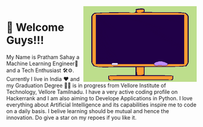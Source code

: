 <img align ="right" img width="300" height="200" src="https://github.com/pratham12s/pratham12s/blob/main/gif-1.gif" />
<h1>👋 Welcome Guys!!!</h1>
<p> My Name is Pratham Sahay a Machine Learning Engineer🤖 and a Tech Enthusiast 🛠⚙. Currently I live in India ❤ and  my Graduation Degree 👨‍🎓 is in progress from Vellore Institute of Technology, Vellore Tamilnadu. I have a very active coding profile on Hackerrank and I am also aiming to Develope Applications in Python. I love everything about Artificial Intelligence and its capabilities inspire me to code on a daily basis. I belive learning should be mutual and hence the innovation. Do give a star on my repoes if you like it.</p> 
